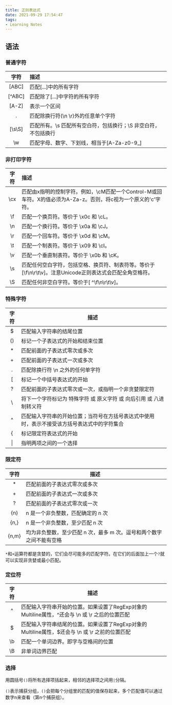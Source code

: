 ```yaml
---
title: 正则表达式
date: 2021-09-29 17:54:47
tags:
- Learning Notes
---
```


## 语法

### 普通字符

|  字符  | 描述                                                         |
| :----: | :----------------------------------------------------------- |
| [ABC]  | 匹配[...]中的所有字符                                        |
| [^ABC] | 匹配除了[...]中字符的所有字符                                |
| [A-Z]  | 表示一个区间                                                 |
|   .    | 匹配除换行符(\n \r)外的任意单个字符                          |
| [\s\S] | 匹配所有。\s 匹配所有空白符，包括换行；\S 非空白符，不包括换行 |
|   \w   | 匹配字母、数字、下划线，相当于[A-Za-z0-9_]                   |

### 非打印字符

| 字符 | 描述                                                         |
| :--: | :----------------------------------------------------------- |
| \cx  | 匹配由x指明的控制字符。例如，\cM匹配一个Control-M或回车符。X的值必须为A-Za-z。否则，将c视为一个原义的'c'字符。 |
|  \f  | 匹配一个换页符。等价于 \x0c 和 \cL。                         |
|  \n  | 匹配一个换行符。等价于 \x0a 和 \cJ。                         |
|  \r  | 匹配一个回车符。等价于 \x0d 和 \cM。                         |
|  \t  | 匹配一个制表符。等价于 \x09 和 \cI。                         |
|  \v  | 匹配一个垂直制表符。等价于 \x0b 和 \cK。                     |
|  \s  | 匹配任何空白字符，包括空格、换页符、制表符等。等价于[\f\n\r\t\v]。注意Unicode正则表达式会匹配全角空格符。 |
|  \S  | 匹配任何非空白字符。等价于[ ^\f\n\r\t\v]。                   |

### 特殊字符

| 字符 | 描述                                                         |
| :--: | ------------------------------------------------------------ |
|  $   | 匹配输入字符串的结尾位置                                     |
|  ()  | 标记一个子表达式的开始和结束位置                             |
|  *   | 匹配前面的子表达式零次或多次                                 |
|  +   | 匹配前面的子表达式一次或多次                                 |
|  .   | 匹配除换行符 \n 之外的任何单字符                             |
|  [   | 标记一个中括号表达式的开始                                   |
|  ?   | 匹配前面的子表达式零次或一次，或指明一个非贪婪限定符         |
|  \   | 将下一个字符标记为 特殊字符 或 原义字符 或 向后引用 或 八进制转义符 |
|  ^   | 匹配输入字符串的开始位置；当符号在方括号表达式中使用时，表示不接受该方括号表达式中的字符集合 |
|  {   | 标记限定符表达式的开始                                       |
|  \|  | 指明两项之间的一个选择                                       |

### 限定符

| 字符  | 描述                                                         |
| :---: | ------------------------------------------------------------ |
|   *   | 匹配前面的子表达式零次或多次                                 |
|   +   | 匹配前面的子表达式一次或多次                                 |
|   ?   | 匹配前面的子表达式零次或一次                                 |
|  {n}  | n 是一个非负整数，匹配确定的 n 次                            |
| {n,}  | n 是一个非负整数，至少匹配 n 次                              |
| {n,m} | 均为非负整数，至少匹配 n 次，最多 m 次。逗号和两个数字之间不能有空格 |

`*`和`+`运算符都是贪婪的，它们会尽可能多的匹配字符。在它们的后面加上一个`?`就可以实现非贪婪或最小匹配。

### 定位符

| 字符 | 描述 |
| :-: | --- |
| ^ | 匹配输入字符串开始的位置。如果设置了RegExp对象的Multiline属性，^还会与 \n 或 \r 之后的位置匹配 |
| $ | 匹配输入字符串结尾的位置。如果设置了RegExp对象的Multiline属性，$还会与 \n 或 \r 之前的位置匹配 |
| \b | 匹配一个单词边界。即字与空格间的位置 |
| \B | 非单词边界匹配 |

### 选择

用圆括号`()`将所有选择项括起来，相邻的选择项之间用`|`分隔。

`()`表示捕获分组，`()`会把每个分组里的匹配的值保存起来，多个匹配值可以通过数字n来查看（第n个捕获组）。

